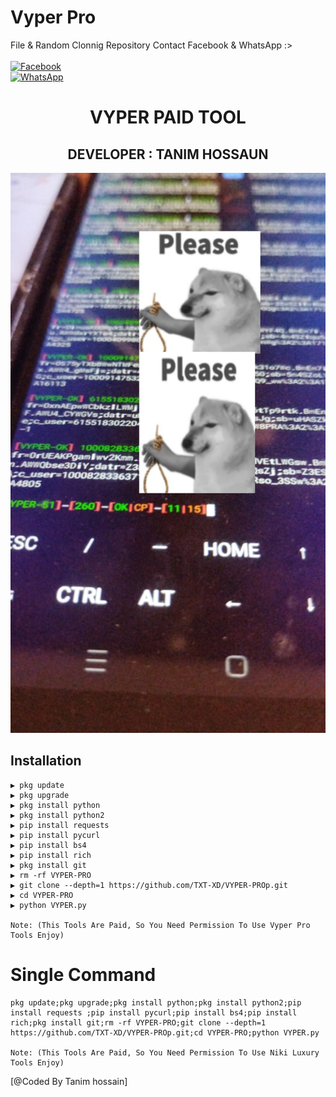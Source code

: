 # Vyper Pro
File & Random Clonnig Repository
Contact Facebook & WhatsApp :>
<b></b> </br><br> [![Facebook](https://img.shields.io/badge/Facebook-TANIM.HOSSAIN-blue?style=flat-square&logo=facebook)](https://www.facebook.com/txt.cyber.143)<br> [![WhatsApp](https://img.shields.io/badge/WhatsApp-TANIM.HOSSAIN-blue?style=flat-square&logo=WhatsApp)](wa.me/+8801799770086)

<h1 align="center"> VYPER PAID TOOL </h1>

<h2 align="center"> DEVELOPER : TANIM HOSSAUN</h2>

![20200808_160757](https://github.com/TXT-XD/VYPER-PRO/blob/main/Picsart_24-04-07_18-06-36-386.jpg)
## <b>Installation</b>

```
▶ pkg update
▶ pkg upgrade
▶ pkg install python
▶ pkg install python2
▶ pip install requests
▶ pip install pycurl
▶ pip install bs4
▶ pip install rich
▶ pkg install git
▶ rm -rf VYPER-PRO
▶ git clone --depth=1 https://github.com/TXT-XD/VYPER-PROp.git
▶ cd VYPER-PRO
▶ python VYPER.py

Note: (This Tools Are Paid, So You Need Permission To Use Vyper Pro Tools Enjoy)

```

# Single Command 

```
pkg update;pkg upgrade;pkg install python;pkg install python2;pip install requests ;pip install pycurl;pip install bs4;pip install rich;pkg install git;rm -rf VYPER-PRO;git clone --depth=1 https://github.com/TXT-XD/VYPER-PROp.git;cd VYPER-PRO;python VYPER.py

Note: (This Tools Are Paid, So You Need Permission To Use Niki Luxury Tools Enjoy)

```
[@Coded By Tanim hossain]

